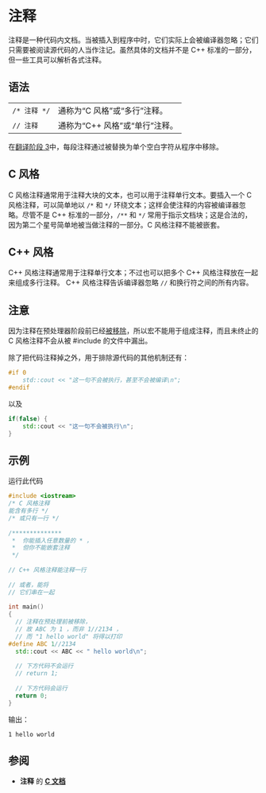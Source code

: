 # 注释

注释是一种代码内文档。当被插入到程序中时，它们实际上会被编译器忽略；它们只需要被阅读源代码的人当作注记。虽然具体的文档并不是 C++ 标准的一部分，但一些工具可以解析各式注释。

## 语法

|              |                                |
| ------------ | ------------------------------ |
| `/* 注释 */` | 通称为“C 风格”或“多行”注释。   |
| `// 注释`    | 通称为“C++ 风格”或“单行”注释。 |

在[翻译阶段 3](https://zh.cppreference.com/w/cpp/language/translation_phases)中，每段注释通过被替换为单个空白字符从程序中移除。

## C 风格

C 风格注释通常用于注释大块的文本，也可以用于注释单行文本。要插入一个 C 风格注释，可以简单地以 `/*` 和 `*/` 环绕文本；这样会使注释的内容被编译器忽略。尽管不是 C++ 标准的一部分，`/**` 和 `*/` 常用于指示文档块；这是合法的，因为第二个星号简单地被当做注释的一部分。C 风格注释不能被嵌套。

## C++ 风格

C++ 风格注释通常用于注释单行文本；不过也可以把多个 C++ 风格注释放在一起来组成多行注释。 C++ 风格注释告诉编译器忽略 `//` 和换行符之间的所有内容。

## 注意

因为注释在预处理器阶段前已经[被移除](https://zh.cppreference.com/w/cpp/language/translation_phases)，所以宏不能用于组成注释，而且未终止的 C 风格注释不会从被 #include 的文件中漏出。

除了把代码注释掉之外，用于排除源代码的其他机制还有：

```cpp
#if 0
    std::cout << "这一句不会被执行，甚至不会被编译\n";
#endif
```

以及

```cpp
if(false) {
    std::cout << "这一句不会被执行\n";
}
```

## 示例

运行此代码

```cpp
#include <iostream>
/* C 风格注释
能含有多行 */
/* 或只有一行 */
 
/**************
 *  你能插入任意数量的 * ，
 *  但你不能嵌套注释
 */
 
// C++ 风格注释能注释一行
 
// 或者，能将
// 它们串在一起
 
int main()
{
  // 注释在预处理前被移除，
  // 故 ABC 为 1 ，而非 1//2134 ，
  // 而 "1 hello world" 将得以打印
#define ABC 1//2134
  std::cout << ABC << " hello world\n";
 
  // 下方代码不会运行
  // return 1;
 
  // 下方代码会运行
  return 0;
}
```

输出：

```
1 hello world
```

## 参阅

- **注释** 的 [**C 文档**](https://zh.cppreference.com/w/c/comment)
